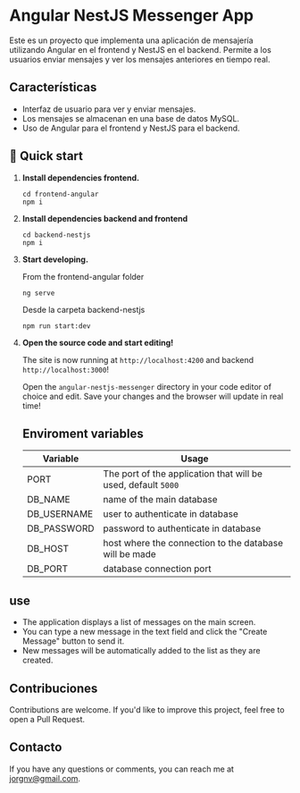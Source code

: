 # Angular NestJS Messenger App

Este es un proyecto que implementa una aplicación de mensajería utilizando Angular en el frontend y NestJS en el backend. Permite a los usuarios enviar mensajes y ver los mensajes anteriores en tiempo real.

## Características

- Interfaz de usuario para ver y enviar mensajes.
- Los mensajes se almacenan en una base de datos MySQL.
- Uso de Angular para el frontend y NestJS para el backend.

## 🚀 Quick start

1.  **Install dependencies frontend.**

    ```shell
    cd frontend-angular
    npm i
    ```
    
2.  **Install dependencies backend and frontend**

    ```shell
    cd backend-nestjs
    npm i
    ```

2.  **Start developing.**

    From the frontend-angular folder
    ```shell
    ng serve
    ```
    
    Desde la carpeta backend-nestjs
    ```shell
    npm run start:dev
    ```

3.  **Open the source code and start editing!**

    The site is now running at `http://localhost:4200` and backend `http://localhost:3000`!

    Open the `angular-nestjs-messenger` directory in your code editor of choice and edit. Save your changes and the browser will update in real time!

    ## Enviroment variables

    | Variable    | Usage                                                         |
    | ------------| ------------------------------------------------------------- |
    | PORT        | The port of the application that will be used, default `5000` |
    | DB_NAME     | name of the main database                                     |
    | DB_USERNAME | user to authenticate in database                              |
    | DB_PASSWORD | password to authenticate in database                          |
    | DB_HOST     | host where the connection to the database will be made        |
    | DB_PORT     | database connection port                                      |

## use

- The application displays a list of messages on the main screen.
- You can type a new message in the text field and click the "Create Message" button to send it.
- New messages will be automatically added to the list as they are created.

## Contribuciones

Contributions are welcome. If you'd like to improve this project, feel free to open a Pull Request.

## Contacto

If you have any questions or comments, you can reach me at [jorgnv@gmail.com](mailto:tu-email@example.com).
